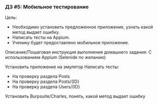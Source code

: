 ### ДЗ #5: Мобильное тестирование

Цель:
- Необходимо установить предложенное приложение, узнать какой метод выдает ошибку.
- Написать тесты на Appium.
- Ученику будет предоставлено мобильное приложение.


Описание/Пошаговая инструкция выполнения домашнего задания:
С использованием Appium (Selenide по желанию)

Установить приложение на эмулятор
Написать тесты:
 - На проверку раздела Posts
 - На проверку раздела Posts/{ID}
 -  На проверку раздела Users/{ID}

Установить Burpsuite/Charles, понять, какой метод выдает ошибку